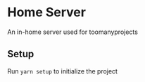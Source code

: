 # Home Server
An in-home server used for toomanyprojects

## Setup
Run `yarn setup` to initialize the project